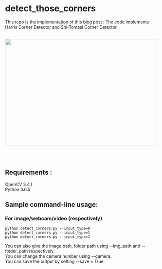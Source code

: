 # detect_those_corners

This repo is the implementation of this blog post : 
The code implements Harris Corner Detector and Shi-Tomasi Corner Detector.

<br/>

<img src="https://github.com/nishagandhi/detect_those_corners/raw/master/output/sample_output.gif" width="500" height="350" />

<br/><br/>

## Requirements : 
OpenCV 3.4.1 <br/>
Python 3.6.5


## Sample command-line usage:

### For image/webcam/video (respectively)
```
python detect_corners.py --input_type=0
python detect_corners.py --input_type=1
python detect_corners.py --input_type=2
```
You can also give the image path, folder path using --img_path and --folder_path respectively.<br/> You can change the camera number using --camera. <br/> You can save the output by setting --save = True.

